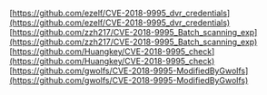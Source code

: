 [https://github.com/ezelf/CVE-2018-9995_dvr_credentials](https://github.com/ezelf/CVE-2018-9995_dvr_credentials)
[https://github.com/zzh217/CVE-2018-9995_Batch_scanning_exp](https://github.com/zzh217/CVE-2018-9995_Batch_scanning_exp)
[https://github.com/Huangkey/CVE-2018-9995_check](https://github.com/Huangkey/CVE-2018-9995_check)
[https://github.com/gwolfs/CVE-2018-9995-ModifiedByGwolfs](https://github.com/gwolfs/CVE-2018-9995-ModifiedByGwolfs)
